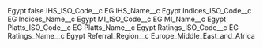 <?xml version="1.0" encoding="UTF-8"?>
<CustomMetadata xmlns="http://soap.sforce.com/2006/04/metadata" xmlns:xsi="http://www.w3.org/2001/XMLSchema-instance" xmlns:xsd="http://www.w3.org/2001/XMLSchema">
    <label>Egypt</label>
    <protected>false</protected>
    <values>
        <field>IHS_ISO_Code__c</field>
        <value xsi:type="xsd:string">EG</value>
    </values>
    <values>
        <field>IHS_Name__c</field>
        <value xsi:type="xsd:string">Egypt</value>
    </values>
    <values>
        <field>Indices_ISO_Code__c</field>
        <value xsi:type="xsd:string">EG</value>
    </values>
    <values>
        <field>Indices_Name__c</field>
        <value xsi:type="xsd:string">Egypt</value>
    </values>
    <values>
        <field>MI_ISO_Code__c</field>
        <value xsi:type="xsd:string">EG</value>
    </values>
    <values>
        <field>MI_Name__c</field>
        <value xsi:type="xsd:string">Egypt</value>
    </values>
    <values>
        <field>Platts_ISO_Code__c</field>
        <value xsi:type="xsd:string">EG</value>
    </values>
    <values>
        <field>Platts_Name__c</field>
        <value xsi:type="xsd:string">Egypt</value>
    </values>
    <values>
        <field>Ratings_ISO_Code__c</field>
        <value xsi:type="xsd:string">EG</value>
    </values>
    <values>
        <field>Ratings_Name__c</field>
        <value xsi:type="xsd:string">Egypt</value>
    </values>
    <values>
        <field>Referral_Region__c</field>
        <value xsi:type="xsd:string">Europe_Middle_East_and_Africa</value>
    </values>
</CustomMetadata>
